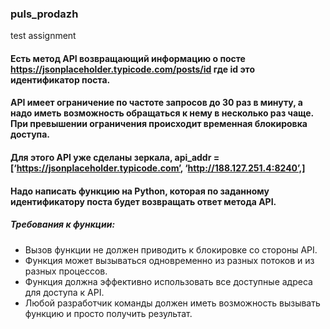 ### puls_prodazh
test assignment
#### Есть метод API возвращающий информацию о посте https://jsonplaceholder.typicode.com/posts/id где id это идентификатор поста.
#### API имеет ограничение по частоте запросов до 30 раз в минуту, а надо иметь возможность обращаться к нему в несколько раз чаще. При превышении ограничения происходит временная блокировка доступа.
#### Для этого API уже сделаны зеркала, api_addr = [‘https://jsonplaceholder.typicode.com’, ‘http://188.127.251.4:8240’,]
#### Надо написать функцию на Python, которая по заданному идентификатору поста будет возвращать ответ метода API.
##### Требования к функции:
 * Вызов функции не должен приводить к блокировке со стороны API.
 * Функция может вызываться одновременно из разных потоков и из разных процессов.
 * Функция должна эффективно использовать все доступные адреса для доступа к API.
 * Любой разработчик команды должен иметь возможность вызывать функцию и просто получить результат.
